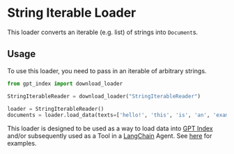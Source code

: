 # String Iterable Loader

This loader converts an iterable (e.g. list) of strings into `Document`s.

## Usage

To use this loader, you need to pass in an iterable of arbitrary strings.

```python
from gpt_index import download_loader

StringIterableReader = download_loader("StringIterableReader")

loader = StringIterableReader()
documents = loader.load_data(texts=['hello!', 'this', 'is', 'an', 'example'])
```

This loader is designed to be used as a way to load data into [GPT Index](https://github.com/jerryjliu/gpt_index/tree/main/gpt_index) and/or subsequently used as a Tool in a [LangChain](https://github.com/hwchase17/langchain) Agent. See [here](https://github.com/emptycrown/llama-hub/tree/main) for examples.
